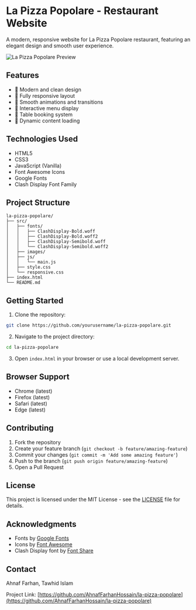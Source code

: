 # La Pizza Popolare - Restaurant Website

A modern, responsive website for La Pizza Popolare restaurant, featuring an elegant design and smooth user experience.

![La Pizza Popolare Preview](src/images/preview.png)

## Features

- 🎨 Modern and clean design
- 📱 Fully responsive layout
- 🚀 Smooth animations and transitions
- 🍕 Interactive menu display
- 📅 Table booking system
- 🔄 Dynamic content loading

## Technologies Used

- HTML5
- CSS3
- JavaScript (Vanilla)
- Font Awesome Icons
- Google Fonts
- Clash Display Font Family

## Project Structure

```
la-pizza-popolare/
├── src/
│   ├── fonts/
│   │   ├── ClashDisplay-Bold.woff
│   │   ├── ClashDisplay-Bold.woff2
│   │   ├── ClashDisplay-Semibold.woff
│   │   └── ClashDisplay-Semibold.woff2
│   ├── images/
│   ├── js/
│   │   └── main.js
│   ├── style.css
│   └── responsive.css
├── index.html
└── README.md
```

## Getting Started

1. Clone the repository:
```bash
git clone https://github.com/yourusername/la-pizza-popolare.git
```

2. Navigate to the project directory:
```bash
cd la-pizza-popolare
```

3. Open `index.html` in your browser or use a local development server.

## Browser Support

- Chrome (latest)
- Firefox (latest)
- Safari (latest)
- Edge (latest)

## Contributing

1. Fork the repository
2. Create your feature branch (`git checkout -b feature/amazing-feature`)
3. Commit your changes (`git commit -m 'Add some amazing feature'`)
4. Push to the branch (`git push origin feature/amazing-feature`)
5. Open a Pull Request

## License

This project is licensed under the MIT License - see the [LICENSE](LICENSE) file for details.

## Acknowledgments

- Fonts by [Google Fonts](https://fonts.google.com)
- Icons by [Font Awesome](https://fontawesome.com)
- Clash Display font by [Font Share](https://www.fontshare.com)

## Contact

Ahnaf Farhan, Tawhid Islam

Project Link: [https://github.com/AhnafFarhanHossain/la-pizza-popolare](https://github.com/AhnafFarhanHossain/la-pizza-popolare)
